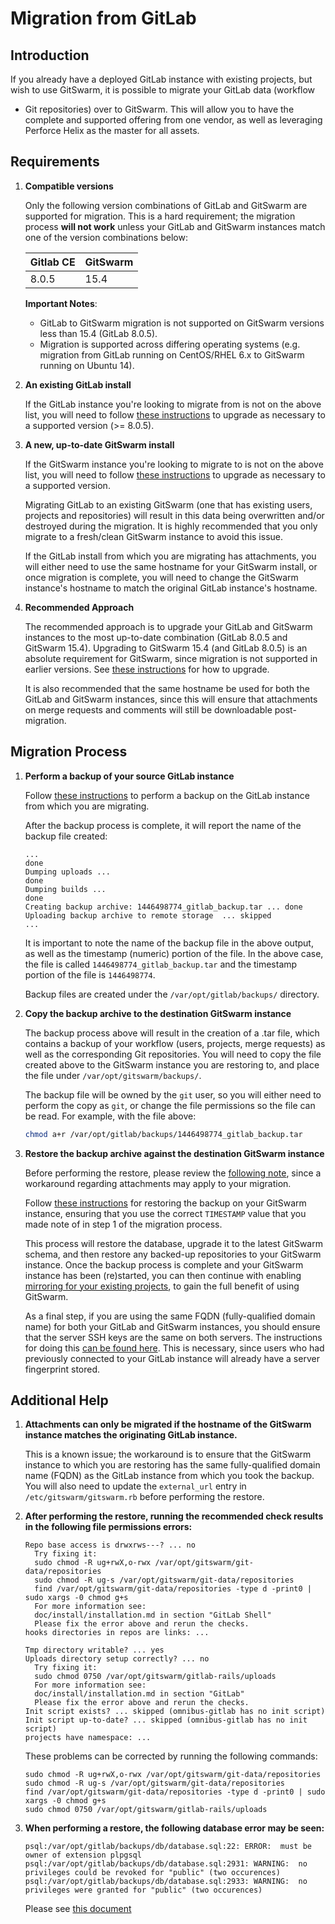 # Migration from GitLab

## Introduction

If you already have a deployed GitLab instance with existing projects, but
wish to use GitSwarm, it is possible to migrate your GitLab data (workflow
+ Git repositories) over to GitSwarm. This will allow you to have the
complete and supported offering from one vendor, as well as leveraging
Perforce Helix as the master for all assets.

## Requirements

1.  **Compatible versions**

    Only the following version combinations of GitLab and GitSwarm are
    supported for migration. This is a hard requirement; the migration
    process **will not work** unless your GitLab and GitSwarm instances
    match one of the version combinations below:

    |Gitlab CE|GitSwarm|
    |---|---|
    |8.0.5|15.4|

    **Important Notes**:
    * GitLab to GitSwarm migration is not supported on GitSwarm versions
      less than 15.4 (GitLab 8.0.5).
    * Migration is supported across differing operating systems (e.g.
      migration from GitLab running on CentOS/RHEL 6.x to GitSwarm running
      on Ubuntu 14).

1.  **An existing GitLab install**

    If the GitLab instance you're looking to migrate from is not on the
    above list, you will need to follow [these
    instructions](https://about.gitlab.com/update/) to upgrade as necessary
    to a supported version (>= 8.0.5).

1.  **A new, up-to-date GitSwarm install**

    If the GitSwarm instance you're looking to migrate to is not on the
    above list, you will need to follow [these
    instructions](../update/README.md) to upgrade as necessary to a
    supported version.

    Migrating GitLab to an existing GitSwarm (one that has existing users,
    projects and repositories) will result in this data being overwritten
    and/or destroyed during the migration. It is highly recommended that
    you only migrate to a fresh/clean GitSwarm instance to avoid this
    issue.

    If the GitLab install from which you are migrating has attachments, you
    will either need to use the same hostname for your GitSwarm install, or
    once migration is complete, you will need to change the GitSwarm
    instance's hostname to match the original GitLab instance's hostname.

1.  **Recommended Approach**

    The recommended approach is to upgrade your GitLab and GitSwarm
    instances to the most up-to-date combination (GitLab 8.0.5 and GitSwarm
    15.4). Upgrading to GitSwarm 15.4 (and GitLab 8.0.5) is an absolute
    requirement for GitSwarm, since migration is not supported in earlier
    versions. See [these instructions](../update/README.md) for how to
    upgrade.

    It is also recommended that the same hostname be used for both the
    GitLab and GitSwarm instances, since this will ensure that attachments
    on merge requests and comments will still be downloadable
    post-migration.

## Migration Process

1.  **Perform a backup of your source GitLab instance**

    Follow [these
    instructions](http://doc.gitlab.com/ce/raketasks/backup_restore.html)
    to perform a backup on the GitLab instance from which you are
    migrating.

    After the backup process is complete, it will report the name of the
    backup file created:

    ```
    ...
    done
    Dumping uploads ...
    done
    Dumping builds ...
    done
    Creating backup archive: 1446498774_gitlab_backup.tar ... done
    Uploading backup archive to remote storage  ... skipped
    ...
    ```

    It is important to note the name of the backup file in the above
    output, as well as the timestamp (numeric) portion of the file. In the
    above case, the file is called `1446498774_gitlab_backup.tar` and the
    timestamp portion of the file is `1446498774`.

    Backup files are created under the `/var/opt/gitlab/backups/`
    directory.

1.  **Copy the backup archive to the destination GitSwarm instance**

    The backup process above will result in the creation of a .tar file,
    which contains a backup of your workflow (users, projects, merge
    requests) as well as the corresponding Git repositories. You will need
    to copy the file created above to the GitSwarm instance you are
    restoring to, and place the file under `/var/opt/gitswarm/backups/`.

    The backup file will be owned by the `git` user, so you will either
    need to perform the copy as `git`, or change the file permissions so
    the file can be read. For example, with the file above:

    ```bash
    chmod a+r /var/opt/gitlab/backups/1446498774_gitlab_backup.tar
    ```

1.  **Restore the backup archive against the destination GitSwarm
    instance**

    Before performing the restore, please review the [following
    note](#additional-help), since a workaround regarding attachments may
    apply to your migration.

    Follow [these
    instructions](../raketasks/backup_restore.md#omnibus-installations) for
    restoring the backup on your GitSwarm instance, ensuring that you use
    the correct `TIMESTAMP` value that you made note of in step 1 of the
    migration process.

    This process will restore the database, upgrade it to the latest
    GitSwarm schema, and then restore any backed-up repositories to your
    GitSwarm instance. Once the backup process is complete and your
    GitSwarm instance has been (re)started, you can then continue with
    enabling [mirroring for your existing
    projects](../workflow/importing/import_from_gitfusion.md), to gain the
    full benefit of using GitSwarm.

    As a final step, if you are using the same FQDN (fully-qualified domain
    name) for both your GitLab and GitSwarm instances, you should ensure
    that the server SSH keys are the same on both servers. The instructions
    for doing this [can be found
    here](https://superuser.com/questions/532040/copy-ssh-keys-from-one-server-to-another-server/532079#532079).
    This is necessary, since users who had previously connected to your
    GitLab instance will already have a server fingerprint stored.

## Additional Help

1.  **Attachments can only be migrated if the hostname of the GitSwarm
    instance matches the originating GitLab instance.**

     This is a known issue; the workaround is to ensure that the GitSwarm
     instance to which you are restoring has the same fully-qualified
     domain name (FQDN) as the GitLab instance from which you took the
     backup. You will also need to update the `external_url` entry in
     `/etc/gitswarm/gitswarm.rb` before performing the restore.

1.  **After performing the restore, running the recommended check results
    in the following file permissions errors:**

    ```
    Repo base access is drwxrws---? ... no
      Try fixing it:
      sudo chmod -R ug+rwX,o-rwx /var/opt/gitswarm/git-data/repositories
      sudo chmod -R ug-s /var/opt/gitswarm/git-data/repositories
      find /var/opt/gitswarm/git-data/repositories -type d -print0 | sudo xargs -0 chmod g+s
      For more information see:
      doc/install/installation.md in section "GitLab Shell"
      Please fix the error above and rerun the checks.
    hooks directories in repos are links: ...
    ```

    ```
    Tmp directory writable? ... yes
    Uploads directory setup correctly? ... no
      Try fixing it:
      sudo chmod 0750 /var/opt/gitswarm/gitlab-rails/uploads
      For more information see:
      doc/install/installation.md in section "GitLab"
      Please fix the error above and rerun the checks.
    Init script exists? ... skipped (omnibus-gitlab has no init script)
    Init script up-to-date? ... skipped (omnibus-gitlab has no init script)
    projects have namespace: ...
    ```

    These problems can be corrected by running the following commands:

    ```
    sudo chmod -R ug+rwX,o-rwx /var/opt/gitswarm/git-data/repositories
    sudo chmod -R ug-s /var/opt/gitswarm/git-data/repositories
    find /var/opt/gitswarm/git-data/repositories -type d -print0 | sudo xargs -0 chmod g+s
    sudo chmod 0750 /var/opt/gitswarm/gitlab-rails/uploads
    ```

1.  **When performing a restore, the following database error may be
    seen:**

    ```
    psql:/var/opt/gitlab/backups/db/database.sql:22: ERROR:  must be owner of extension plpgsql
    psql:/var/opt/gitlab/backups/db/database.sql:2931: WARNING:  no privileges could be revoked for "public" (two occurences)
    psql:/var/opt/gitlab/backups/db/database.sql:2933: WARNING:  no privileges were granted for "public" (two occurences)
    ```

    Please see [this
    document](../raketasks/backup_restore.md#restoring-database-backup-using-omnibus-packages-outputs-warnings)
